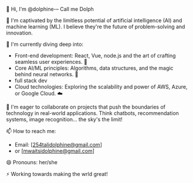 👋 Hi, I'm @dolphine-– Call me Dolph

👀 I'm captivated by the limitless potential of artificial intelligence (AI) and machine learning (ML). I believe they're the future of problem-solving and innovation.

🌱 I'm currently diving deep into:
   * Front-end development: React, Vue, node.js and the art of crafting seamless user experiences. 🎨
   * Core AI/ML principles: Algorithms, data structures, and the magic behind neural networks. 🤖
   * full stack dev
   * Cloud technologies: Exploring the scalability and power of AWS, Azure, or Google Cloud. ☁️

💞️ I'm eager to collaborate on projects that push the boundaries of technology in real-world applications. Think chatbots, recommendation systems, image recognition... the sky's the limit!

📫 How to reach me:
   * Email: [254talidolphine@gmail.com]
   * or [mwaitsidolphine@gmail.com]

😄 Pronouns: her/she

⚡ Working towards making the wrld great!
